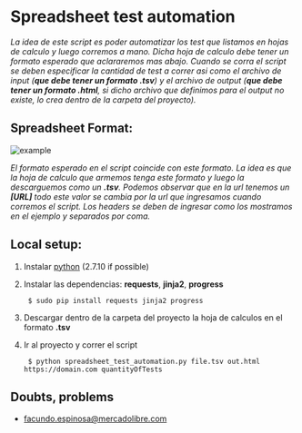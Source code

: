# Spreadsheet test automation

*La idea de este script es poder automatizar los test que listamos en hojas de calculo y luego corremos a mano. Dicha hoja de calculo debe tener un formato esperado que aclararemos mas abajo. Cuando se corra el script se deben especificar la cantidad de test a correr asi como el archivo de input (**que debe tener un formato .tsv**) y el archivo de output (**que debe tener un formato .html**, si dicho archivo que definimos para el output no existe, lo crea dentro de la carpeta del proyecto).*

## Spreadsheet Format:

![example](http://i.imgur.com/JNRdMTM.png)

*El formato esperado en el script coincide con este formato. La idea es que la hoja de calculo que armemos tenga este formato y luego la descarguemos como un **.tsv**. Podemos observar que en la url tenemos un **[URL]** todo este valor se cambia por la url que ingresamos cuando corremos el script. Los headers se deben de ingresar como los mostramos en el ejemplo y separados por coma.*

## Local setup:

1. Instalar [python](https://www.python.org/downloads/release/python-2710/) (2.7.10 if possible)

2. Instalar las dependencias: **requests**, **jinja2**, **progress**

		$ sudo pip install requests jinja2 progress
		
3. Descargar dentro de la carpeta del proyecto la hoja de calculos en el formato **.tsv**

4. Ir al proyecto y correr el script

		$ python spreadsheet_test_automation.py file.tsv out.html https://domain.com quantityOfTests


## Doubts, problems
- facundo.espinosa@mercadolibre.com
